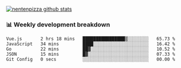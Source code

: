 [![nentenpizza github stats](https://github-readme-stats.vercel.app/api?username=nentenpizza&count_private=true)](https://github.com/anuraghazra/github-readme-stats)

### 📊 Weekly development breakdown
<!--START_SECTION:waka-->

```text
Vue.js       2 hrs 18 mins   ████████████████▒░░░░░░░░   65.73 %
JavaScript   34 mins         ████░░░░░░░░░░░░░░░░░░░░░   16.42 %
Go           22 mins         ██▓░░░░░░░░░░░░░░░░░░░░░░   10.52 %
JSON         15 mins         █▓░░░░░░░░░░░░░░░░░░░░░░░   07.33 %
Git Config   0 secs          ░░░░░░░░░░░░░░░░░░░░░░░░░   00.00 %
```

<!--END_SECTION:waka-->

